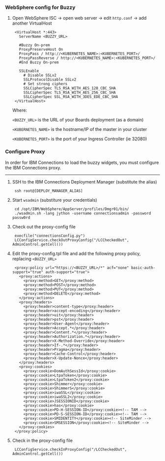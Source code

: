 
### WebSphere config for Buzzy

1. Open WebSphere ISC -> open web server -> edit `http.conf` -> add another VirtualHost

        <VirtualHost *:443>
          ServerName <BUZZY_URL>

          #Buzzy On-prem
          ProxyPreserveHost On
          ProxyPass / http://<KUBERNETES_NAME>:<KUBERNETES_PORT>/
          ProxyPassReverse / http://<KUBERNETES_NAME>:<KUBERNETES_PORT>/
          #End Buzzy On-prem

          SSLEnable
            # Disable SSLv2
            SSLProtocolDisable SSLv2
            # Set strong ciphers
            SSLCipherSpec TLS_RSA_WITH_AES_128_CBC_SHA
            SSLCipherSpec TLS_RSA_WITH_AES_256_CBC_SHA
            SSLCipherSpec SSL_RSA_WITH_3DES_EDE_CBC_SHA
        </VirtualHost>

    Where:

      `<BUZZY_URL>` is the URL of your Boards deployment (as a domain)

      `<KUBERNETES_NAME>` is the hostname/IP of the master in your cluster

      `<KUBERNETES_PORT>` is the port of your Ingress Controller (ie 32080)

### Configure Proxy

  In order for IBM Connections to load the buzzy widgets, you must configure the IBM Connections proxy.

  ---

  1. SSH to the IBM Connections Deployment Manager (substitute the alias)

          ssh root@[DEPLOY_MANAGER_ALIAS]

  1. Start `wsadmin` (substiture your credentials)

          cd /opt/IBM/WebSphere/AppServer/profiles/Dmgr01/bin/
          ./wsadmin.sh -lang jython -username connectionsadmin -password passw0rd

  1. Check out the proxy-config file

          execfile("connectionsConfig.py")
          LCConfigService.checkOutProxyConfig("/LCCheckedOut", AdminControl.getCell())

  1. Edit the proxy-config.tpl file and add the following proxy policy, replacing `<BUZZY_URL>`

          <proxy:policy url="https://<BUZZY_URL>/*" acf="none" basic-auth-support="true" auth-support="true">
            <proxy:actions>
              <proxy:method>GET</proxy:method>
              <proxy:method>POST</proxy:method>
              <proxy:method>PUT</proxy:method>
              <proxy:method>DELETE</proxy:method>
            </proxy:actions>
            <proxy:headers>
              <proxy:header>content-type</proxy:header>
              <proxy:header>accept-encoding</proxy:header>
              <proxy:header>uit</proxy:header>
              <proxy:header>pst</proxy:header>
              <proxy:header>User-Agent</proxy:header>
              <proxy:header>Accept.*</proxy:header>
              <proxy:header>Content.*</proxy:header>
              <proxy:header>Authorization.*</proxy:header>
              <proxy:header>X-Method-Override</proxy:header>
              <proxy:header>If-.*</proxy:header>
              <proxy:header>Pragma</proxy:header>
              <proxy:header>Cache-Control</proxy:header>
              <proxy:header>X-Update-Nonce</proxy:header>
            </proxy:headers>
            <proxy:cookies>
              <proxy:cookie>DomAuthSessId</proxy:cookie>
              <proxy:cookie>LtpaToken</proxy:cookie>
              <proxy:cookie>LtpaToken2</proxy:cookie>
              <proxy:cookie>Shimmer</proxy:cookie>
              <proxy:cookie>ShimmerS</proxy:cookie>
              <proxy:cookie>iwaSSL</proxy:cookie>
              <proxy:cookie>iwaSSL2</proxy:cookie>
              <proxy:cookie>JSESSIONID</proxy:cookie>
              <proxy:cookie>has</proxy:cookie>
              <proxy:cookie>PD-H-SESSION-ID</proxy:cookie><!-- TAM -->
              <proxy:cookie>PD-S-SESSION-ID</proxy:cookie><!-- TAM -->
              <proxy:cookie>SMIDENTITY</proxy:cookie><!-- SiteMinder -->
              <proxy:cookie>SMSESSION</proxy:cookie><!-- SiteMinder -->
            </proxy:cookies>
          </proxy:policy>

  1. Check in the proxy-config file

          LCConfigService.checkInProxyConfig("/LCCheckedOut", AdminControl.getCell())
